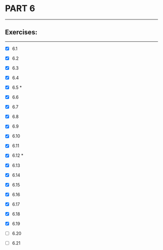 # PART 6
****

## Exercises:
****
- [x] 6.1 

- [x] 6.2

- [x] 6.3

- [x] 6.4 

- [x] 6.5 *

- [x] 6.6
 
- [x] 6.7 

- [x] 6.8 

- [x] 6.9

- [x] 6.10

- [x] 6.11

- [x] 6.12 *

- [x] 6.13

- [x] 6.14 

- [x] 6.15

- [x] 6.16 

- [x] 6.17

- [x] 6.18

- [x] 6.19

- [ ] 6.20 

- [ ] 6.21

